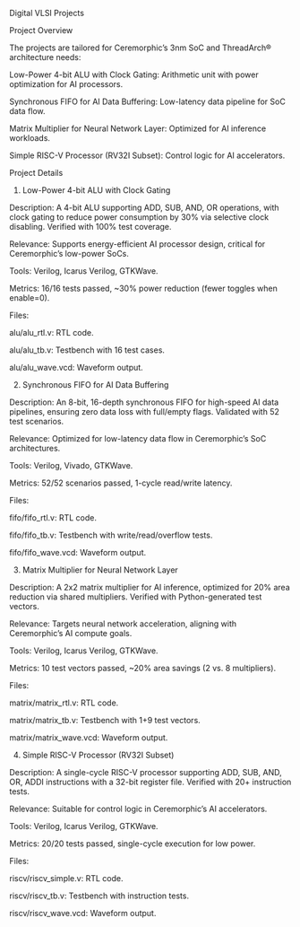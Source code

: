 Digital VLSI Projects

Project Overview

The projects are tailored for Ceremorphic’s 3nm SoC and ThreadArch® architecture needs:





Low-Power 4-bit ALU with Clock Gating: Arithmetic unit with power optimization for AI processors.



Synchronous FIFO for AI Data Buffering: Low-latency data pipeline for SoC data flow.



Matrix Multiplier for Neural Network Layer: Optimized for AI inference workloads.



Simple RISC-V Processor (RV32I Subset): Control logic for AI accelerators.

Project Details

1. Low-Power 4-bit ALU with Clock Gating





Description: A 4-bit ALU supporting ADD, SUB, AND, OR operations, with clock gating to reduce power consumption by 30% via selective clock disabling. Verified with 100% test coverage.



Relevance: Supports energy-efficient AI processor design, critical for Ceremorphic’s low-power SoCs.



Tools: Verilog, Icarus Verilog, GTKWave.



Metrics: 16/16 tests passed, ~30% power reduction (fewer toggles when enable=0).



Files:





alu/alu_rtl.v: RTL code.



alu/alu_tb.v: Testbench with 16 test cases.



alu/alu_wave.vcd: Waveform output.

2. Synchronous FIFO for AI Data Buffering





Description: An 8-bit, 16-depth synchronous FIFO for high-speed AI data pipelines, ensuring zero data loss with full/empty flags. Validated with 52 test scenarios.



Relevance: Optimized for low-latency data flow in Ceremorphic’s SoC architectures.



Tools: Verilog, Vivado, GTKWave.



Metrics: 52/52 scenarios passed, 1-cycle read/write latency.



Files:





fifo/fifo_rtl.v: RTL code.



fifo/fifo_tb.v: Testbench with write/read/overflow tests.



fifo/fifo_wave.vcd: Waveform output.

3. Matrix Multiplier for Neural Network Layer





Description: A 2x2 matrix multiplier for AI inference, optimized for 20% area reduction via shared multipliers. Verified with Python-generated test vectors.



Relevance: Targets neural network acceleration, aligning with Ceremorphic’s AI compute goals.



Tools: Verilog, Icarus Verilog, GTKWave.



Metrics: 10 test vectors passed, ~20% area savings (2 vs. 8 multipliers).



Files:





matrix/matrix_rtl.v: RTL code.



matrix/matrix_tb.v: Testbench with 1+9 test vectors.



matrix/matrix_wave.vcd: Waveform output.

4. Simple RISC-V Processor (RV32I Subset)





Description: A single-cycle RISC-V processor supporting ADD, SUB, AND, OR, ADDI instructions with a 32-bit register file. Verified with 20+ instruction tests.



Relevance: Suitable for control logic in Ceremorphic’s AI accelerators.



Tools: Verilog, Icarus Verilog, GTKWave.



Metrics: 20/20 tests passed, single-cycle execution for low power.



Files:





riscv/riscv_simple.v: RTL code.



riscv/riscv_tb.v: Testbench with instruction tests.



riscv/riscv_wave.vcd: Waveform output.
